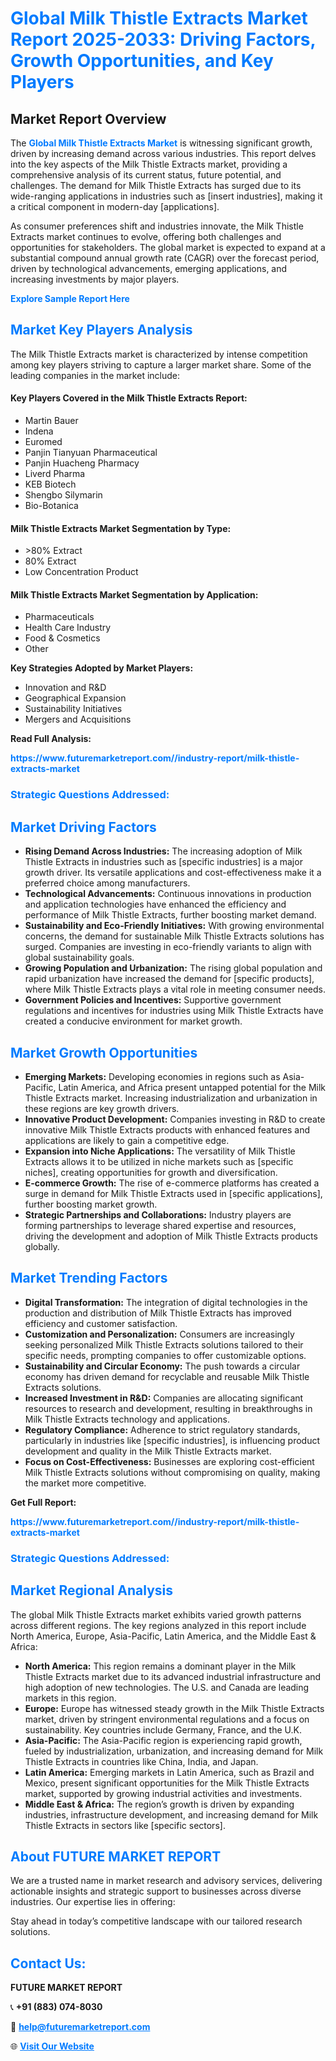 <h1 style="color: #007BFF;">Global Milk Thistle Extracts Market Report 2025-2033: Driving Factors, Growth Opportunities, and Key Players</h1>

<section id="overview">
<h2>Market Report Overview</h2>
<p>The <a href="https://www.futuremarketreport.com//industry-report/milk-thistle-extracts-market" style="color: #007BFF; text-decoration: none;"><strong>Global Milk Thistle Extracts Market</strong></a> is witnessing significant growth, driven by increasing demand across various industries. This report delves into the key aspects of the Milk Thistle Extracts market, providing a comprehensive analysis of its current status, future potential, and challenges. The demand for Milk Thistle Extracts has surged due to its wide-ranging applications in industries such as [insert industries], making it a critical component in modern-day [applications].</p>
<p>As consumer preferences shift and industries innovate, the Milk Thistle Extracts market continues to evolve, offering both challenges and opportunities for stakeholders. The global market is expected to expand at a substantial compound annual growth rate (CAGR) over the forecast period, driven by technological advancements, emerging applications, and increasing investments by major players.</p>
</section>

<section id="overview">
<p><a href="https://www.futuremarketreport.com//request-sample/reportId=55163" style="color: #007BFF; text-decoration: none;"><strong>Explore Sample Report Here</strong></a></p>
</section>

<section id="key-players">
<h2 style="color: #007BFF;">Market Key Players Analysis</h2>
<p>The Milk Thistle Extracts market is characterized by intense competition among key players striving to capture a larger market share. Some of the leading companies in the market include:</p>
<h4>Key Players Covered in the Milk Thistle Extracts Report:</h4>
<ul><li>Martin Bauer</li><li>Indena</li><li>Euromed</li><li>Panjin Tianyuan Pharmaceutical</li><li>Panjin Huacheng Pharmacy</li><li>Liverd Pharma</li><li>KEB Biotech</li><li>Shengbo Silymarin</li><li>Bio-Botanica</li></ul>
<h4>Milk Thistle Extracts Market Segmentation by Type:</h4>
<ul><li>&gt;80% Extract</li><li>80% Extract</li><li>Low Concentration Product</li></ul>

<h4>Milk Thistle Extracts Market Segmentation by Application:</h4>
<ul><li>Pharmaceuticals</li><li>Health Care Industry</li><li>Food &amp; Cosmetics</li><li>Other</li></ul>
<p><strong>Key Strategies Adopted by Market Players:</strong></p>
<ul>
<li>Innovation and R&D</li>
<li>Geographical Expansion</li>
<li>Sustainability Initiatives</li>
<li>Mergers and Acquisitions</li>
</ul>
</section>

<section>
<p><strong>Read Full Analysis: </strong></p><a href="https://www.futuremarketreport.com//industry-report/milk-thistle-extracts-market" style="color: #007BFF; text-decoration: none;"><strong>https://www.futuremarketreport.com//industry-report/milk-thistle-extracts-market</strong></a>
<h3 style="color: #007BFF;">Strategic Questions Addressed:</h3>
</section>

<section id="driving-factors">
<h2 style="color: #007BFF;">Market Driving Factors</h2>
<ul>
<li><strong>Rising Demand Across Industries:</strong> The increasing adoption of Milk Thistle Extracts in industries such as [specific industries] is a major growth driver. Its versatile applications and cost-effectiveness make it a preferred choice among manufacturers.</li>
<li><strong>Technological Advancements:</strong> Continuous innovations in production and application technologies have enhanced the efficiency and performance of Milk Thistle Extracts, further boosting market demand.</li>
<li><strong>Sustainability and Eco-Friendly Initiatives:</strong> With growing environmental concerns, the demand for sustainable Milk Thistle Extracts solutions has surged. Companies are investing in eco-friendly variants to align with global sustainability goals.</li>
<li><strong>Growing Population and Urbanization:</strong> The rising global population and rapid urbanization have increased the demand for [specific products], where Milk Thistle Extracts plays a vital role in meeting consumer needs.</li>
<li><strong>Government Policies and Incentives:</strong> Supportive government regulations and incentives for industries using Milk Thistle Extracts have created a conducive environment for market growth.</li>
</ul>
</section>

<section id="growth-opportunities">
<h2 style="color: #007BFF;">Market Growth Opportunities</h2>
<ul>
<li><strong>Emerging Markets:</strong> Developing economies in regions such as Asia-Pacific, Latin America, and Africa present untapped potential for the Milk Thistle Extracts market. Increasing industrialization and urbanization in these regions are key growth drivers.</li>
<li><strong>Innovative Product Development:</strong> Companies investing in R&D to create innovative Milk Thistle Extracts products with enhanced features and applications are likely to gain a competitive edge.</li>
<li><strong>Expansion into Niche Applications:</strong> The versatility of Milk Thistle Extracts allows it to be utilized in niche markets such as [specific niches], creating opportunities for growth and diversification.</li>
<li><strong>E-commerce Growth:</strong> The rise of e-commerce platforms has created a surge in demand for Milk Thistle Extracts used in [specific applications], further boosting market growth.</li>
<li><strong>Strategic Partnerships and Collaborations:</strong> Industry players are forming partnerships to leverage shared expertise and resources, driving the development and adoption of Milk Thistle Extracts products globally.</li>
</ul>
</section>

<section id="trending-factors">
<h2 style="color: #007BFF;">Market Trending Factors</h2>
<ul>
<li><strong>Digital Transformation:</strong> The integration of digital technologies in the production and distribution of Milk Thistle Extracts has improved efficiency and customer satisfaction.</li>
<li><strong>Customization and Personalization:</strong> Consumers are increasingly seeking personalized Milk Thistle Extracts solutions tailored to their specific needs, prompting companies to offer customizable options.</li>
<li><strong>Sustainability and Circular Economy:</strong> The push towards a circular economy has driven demand for recyclable and reusable Milk Thistle Extracts solutions.</li>
<li><strong>Increased Investment in R&D:</strong> Companies are allocating significant resources to research and development, resulting in breakthroughs in Milk Thistle Extracts technology and applications.</li>
<li><strong>Regulatory Compliance:</strong> Adherence to strict regulatory standards, particularly in industries like [specific industries], is influencing product development and quality in the Milk Thistle Extracts market.</li>
<li><strong>Focus on Cost-Effectiveness:</strong> Businesses are exploring cost-efficient Milk Thistle Extracts solutions without compromising on quality, making the market more competitive.</li>
</ul>
</section>

<section>
<p><strong>Get Full Report: </strong></p><a href="https://www.futuremarketreport.com//industry-report/milk-thistle-extracts-market" style="color: #007BFF; text-decoration: none;"><strong>https://www.futuremarketreport.com//industry-report/milk-thistle-extracts-market</strong></a>
<h3 style="color: #007BFF;">Strategic Questions Addressed:</h3>
</section>


<section id="regional-analysis">
<h2 style="color: #007BFF;">Market Regional Analysis</h2>
<p>The global Milk Thistle Extracts market exhibits varied growth patterns across different regions. The key regions analyzed in this report include North America, Europe, Asia-Pacific, Latin America, and the Middle East & Africa:</p>
<ul>
<li><strong>North America:</strong> This region remains a dominant player in the Milk Thistle Extracts market due to its advanced industrial infrastructure and high adoption of new technologies. The U.S. and Canada are leading markets in this region.</li>
<li><strong>Europe:</strong> Europe has witnessed steady growth in the Milk Thistle Extracts market, driven by stringent environmental regulations and a focus on sustainability. Key countries include Germany, France, and the U.K.</li>
<li><strong>Asia-Pacific:</strong> The Asia-Pacific region is experiencing rapid growth, fueled by industrialization, urbanization, and increasing demand for Milk Thistle Extracts in countries like China, India, and Japan.</li>
<li><strong>Latin America:</strong> Emerging markets in Latin America, such as Brazil and Mexico, present significant opportunities for the Milk Thistle Extracts market, supported by growing industrial activities and investments.</li>
<li><strong>Middle East & Africa:</strong> The region’s growth is driven by expanding industries, infrastructure development, and increasing demand for Milk Thistle Extracts in sectors like [specific sectors].</li>
</ul>
</section>

<footer>
<h2 style="color: #007BFF;">About FUTURE MARKET REPORT</h2>
<p>We are a trusted name in market research and advisory services, delivering actionable insights and strategic support to businesses across diverse industries. Our expertise lies in offering:</p>

<p>Stay ahead in today’s competitive landscape with our tailored research solutions.</p>

<h2 style="color: #007BFF;">Contact Us:</h2>
<p><strong>FUTURE MARKET REPORT</strong></p>
<p>📞 <strong>+91 (883) 074-8030</strong></p>
<p>📧 <strong><a href="mailto:help@futuremarketreport.com" style="color: #007BFF;">help@futuremarketreport.com</a></strong></p>
<p>🌐 <strong><a href="https://www.futuremarketreport.com/" style="color: #007BFF;">Visit Our Website</a></strong></p>
</footer>